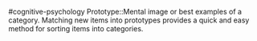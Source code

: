 #cognitive-psychology 
Prototype::Mental image or best examples of a category. Matching new items into prototypes provides a quick and easy method for sorting items into categories.
<!--SR:!2024-04-09,3,250-->